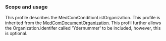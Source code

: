 ### Scope and usage 

This profile describes the MedComConditionListOrganization. This profile is inherited from the [MedComDocumentOrganization](https://medcomfhir.dk/ig/document/StructureDefinition-medcom-document-organization.html). This profil further allows the Organization.identifer called 'Ydernummer' to be included, however, this is optional. 

